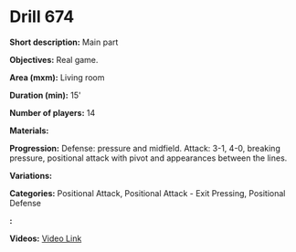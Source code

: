 # Drill 674

**Short description:**
Main part

**Objectives:**
Real game.

**Area (mxm):**
Living room

**Duration (min):**
15'

**Number of players:**
14

**Materials:**


**Progression:**
Defense: pressure and midfield. Attack: 3-1, 4-0, breaking pressure, positional attack with pivot and appearances between the lines.

**Variations:**


**Categories:**
Positional Attack, Positional Attack - Exit Pressing, Positional Defense

**:**


**Videos:**
[Video Link](https://www.youtube.com/embed/AlaIL2cBM2k)

